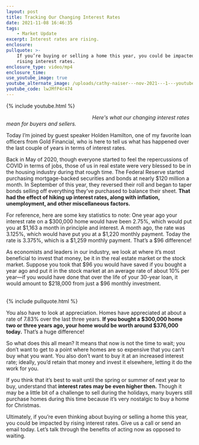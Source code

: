 ```yaml
---
layout: post
title: Tracking Our Changing Interest Rates
date: 2021-11-08 16:46:35
tags:
    - Market Update
excerpt: Interest rates are rising.
enclosure:
pullquote: >-
    If you’re buying or selling a home this year, you could be impacted by
    rising interest rates.
enclosure_type: video/mp4
enclosure_time:
use_youtube_image: true
youtube_alternate_image: /uploads/cathy-naiser---nov-2021---1---youtube.jpg
youtube_code: lwJMfP4r474
---
```

{% include youtube.html %}

*&nbsp; &nbsp; &nbsp; &nbsp; &nbsp; &nbsp; &nbsp; &nbsp; &nbsp; &nbsp; &nbsp; &nbsp; &nbsp; &nbsp; &nbsp; &nbsp; &nbsp; &nbsp; &nbsp; &nbsp; &nbsp; &nbsp; &nbsp; &nbsp; &nbsp; &nbsp; &nbsp; &nbsp; &nbsp; &nbsp;Here's what our changing interest rates mean for buyers and sellers.*

Today I’m joined by guest speaker Holden Hamilton, one of my favorite loan officers from Gold Financial, who is here to tell us what has happened over the last couple of years in terms of interest rates.

Back in May of 2020, though everyone started to feel the repercussions of COVID in terms of jobs, those of us in real estate were very blessed to be in the housing industry during that rough time. The Federal Reserve started purchasing mortgage-backed securities and bonds at nearly $120 million a month. In September of this year, they reversed their roll and began to taper bonds selling off everything they’ve purchased to balance their sheet. **That had the effect of hiking up interest rates, along with inflation, unemployment, and other miscellaneous factors.**

For reference, here are some key statistics to note: One year ago your interest rate on a $300,000 home would have been 2.75%, which would put you at $1,163 a month in principle and interest. A month ago, the rate was 3.125%, which would have put you at a $1,220 monthly payment. Today the rate is 3.375%, which is a $1,259 monthly payment. That’s a $96 difference\!

As economists and leaders in our industry, we look at where it’s most beneficial to invest that money, be it in the real estate market or the stock market. Suppose you took that $96 you would have saved if you bought a year ago and put it in the stock market at an average rate of about 10% per year—if you would have done that over the life of your 30-year loan, it would amount to $218,000 from just a $96 monthly investment.<br>&nbsp;

{% include pullquote.html %}

You also have to look at appreciation. Homes have appreciated at about a rate of 7.83% over the last three years. **If you bought a $300,000 home two or three years ago, your home would be worth around $376,000 today.** That’s a huge difference\!

So what does this all mean? It means that now is not the time to wait; you don’t want to get to a point where homes are so expensive that you can’t buy what you want. You also don’t want to buy it at an increased interest rate; ideally, you’d retain that money and invest it elsewhere, letting it do the work for you.

If you think that it’s best to wait until the spring or summer of next year to buy, understand that **interest rates may be even higher then.** Though it may be a little bit of a challenge to sell during the holidays, many buyers still purchase homes during this time because it’s very nostalgic to buy a home for Christmas.

Ultimately, if you’re even thinking about buying or selling a home this year, you could be impacted by rising interest rates. Give us a call or send an email today. Let’s talk through the benefits of acting now as opposed to waiting.<br>&nbsp;
